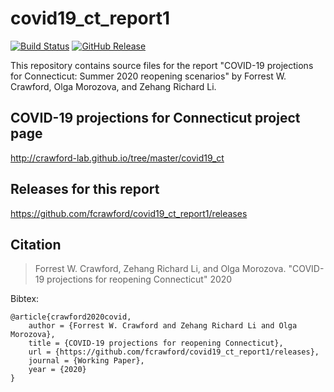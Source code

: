 # covid19_ct_report1

[![Build Status](https://travis-ci.com/fcrawford/covid19_ct_report1.svg?branch=master)](https://travis-ci.com/fcrawford/covid19_ct_report1) 
[![GitHub Release](https://img.shields.io/badge/download-latest-brightgreen.svg)](https://github.com/fcrawford/covid19_ct_report1/releases/latest) 

This repository contains source files for the report "COVID-19 projections for Connecticut: Summer 2020 reopening scenarios" by Forrest W. Crawford, Olga Morozova, and Zehang Richard Li.  


## COVID-19 projections for Connecticut project page 

http://crawford-lab.github.io/tree/master/covid19_ct



## Releases for this report
https://github.com/fcrawford/covid19_ct_report1/releases


## Citation 

> Forrest W. Crawford, Zehang Richard Li, and Olga Morozova. "COVID-19 projections for reopening Connecticut" 2020 


Bibtex: 
```
@article{crawford2020covid,
    author = {Forrest W. Crawford and Zehang Richard Li and Olga Morozova},
    title = {COVID-19 projections for reopening Connecticut},
    url = {https://github.com/fcrawford/covid19_ct_report1/releases},
    journal = {Working Paper},
    year = {2020}
}
```




